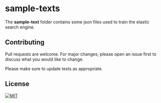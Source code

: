 # sample-texts

The **sample-text** folder contains some json files used to train the elastic search engine.


## Contributing

Pull requests are welcome. For major changes, please open an issue first to discuss what you would like to change.

Please make sure to update tests as appropriate.

## License

[![MIT][mit-badge]][mit-url]

[mit-badge]: https://img.shields.io/badge/license-mit-blue
[mit-url]: https://choosealicense.com/licenses/mit/